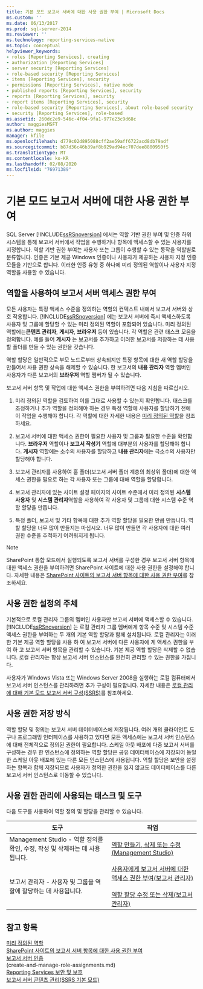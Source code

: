 ```yaml
---
title: 기본 모드 보고서 서버에 대한 사용 권한 부여 | Microsoft Docs
ms.custom: ''
ms.date: 06/13/2017
ms.prod: sql-server-2014
ms.reviewer: ''
ms.technology: reporting-services-native
ms.topic: conceptual
helpviewer_keywords:
- roles [Reporting Services], creating
- authorization [Reporting Services]
- server security [Reporting Services]
- role-based security [Reporting Services]
- items [Reporting Services], security
- permissions [Reporting Services], native mode
- published reports [Reporting Services], security
- reports [Reporting Services], security
- report items [Reporting Services], security
- role-based security [Reporting Services], about role-based security
- security [Reporting Services], role-based
ms.assetid: 260dc2e9-546c-4f04-9fa1-977e23c9d68c
author: maggiesMSFT
ms.author: maggies
manager: kfile
ms.openlocfilehash: d779c02d895088cff2ae59aff6722acd8db79adf
ms.sourcegitcommit: b87d36c46b39af8b929ad94ec707dee8800950f5
ms.translationtype: MT
ms.contentlocale: ko-KR
ms.lasthandoff: 02/08/2020
ms.locfileid: "76971389"
---
```

# <a name="granting-permissions-on-a-native-mode-report-server"></a>기본 모드 보고서 서버에 대한 사용 권한 부여
  SQL Server [!INCLUDE[ssRSnoversion](../../includes/ssrsnoversion-md.md)] 에서는 역할 기반 권한 부여 및 인증 하위 시스템을 통해 보고서 서버에서 작업을 수행하거나 항목에 액세스할 수 있는 사용자를 지정합니다. 역할 기반 권한 부여는 사용자 또는 그룹이 수행할 수 있는 동작을 역할별로 분류합니다. 인증은 기본 제공 Windows 인증이나 사용자가 제공하는 사용자 지정 인증 모듈을 기반으로 합니다. 이러한 인증 유형 중 하나에 미리 정의된 역할이나 사용자 지정 역할을 사용할 수 있습니다.  
  
## <a name="using-roles-to-grant-report-server-access"></a>역할을 사용하여 보고서 서버 액세스 권한 부여  
 모든 사용자는 특정 액세스 수준을 정의하는 역할의 컨텍스트 내에서 보고서 서버와 상호 작용합니다. [!INCLUDE[ssRSnoversion](../../includes/ssrsnoversion-md.md)] 에는 보고서 서버에 즉시 액세스하도록 사용자 및 그룹에 할당할 수 있는 미리 정의된 역할이 포함되어 있습니다. 미리 정의된 역할에는**콘텐츠 관리자**, **게시자**, **브라우저** 등이 있습니다. 각 역할은 관련 태스크 모음을 정의합니다. 예를 들어 **게시자** 는 보고서를 추가하고 이러한 보고서를 저장하는 데 사용할 폴더를 만들 수 있는 권한을 갖습니다.  
  
 역할 할당은 일반적으로 부모 노드로부터 상속되지만 특정 항목에 대한 새 역할 할당을 만들어서 사용 권한 상속을 해제할 수 있습니다. 한 보고서의 **내용 관리자** 역할 멤버인 사용자가 다른 보고서의 **브라우저** 역할 멤버가 될 수 있습니다.  
  
 보고서 서버 항목 및 작업에 대한 액세스 권한을 부여하려면 다음 지침을 따르십시오.  
  
1.  미리 정의된 역할을 검토하여 이를 그대로 사용할 수 있는지 확인합니다. 태스크를 조정하거나 추가 역할을 정의해야 하는 경우 특정 역할에 사용자를 할당하기 전에 이 작업을 수행해야 합니다. 각 역할에 대한 자세한 내용은 [미리 정의된 역할](role-definitions-predefined-roles.md)을 참조하세요.  
  
2.  보고서 서버에 대한 액세스 권한이 필요한 사용자 및 그룹과 필요한 수준을 확인합니다. **브라우저** 역할이나 **보고서 작성기** 역할에 대부분의 사용자를 할당해야 합니다. **게시자** 역할에는 소수의 사용자를 할당하고 **내용 관리자**에는 극소수의 사용자만 할당해야 합니다.  
  
3.  보고서 관리자를 사용하여 홈 폴더(보고서 서버 폴더 계층의 최상위 폴더)에 대한 액세스 권한을 필요로 하는 각 사용자 또는 그룹에 대해 역할을 할당합니다.  
  
4.  보고서 관리자에 있는 사이트 설정 페이지의 사이트 수준에서 미리 정의된 **시스템 사용자** 및 **시스템 관리자**역할을 사용하여 각 사용자 및 그룹에 대한 시스템 수준 역할 할당을 만듭니다.  
  
5.  특정 폴더, 보고서 및 기타 항목에 대한 추가 역할 할당을 필요한 만큼 만듭니다. 역할 할당을 너무 많이 만들지는 마십시오. 너무 많이 만들면 각 사용자에 대한 여러 권한 수준을 추적하기 어려워지게 됩니다.  
  
> [!NOTE]  
>  SharePoint 통합 모드에서 실행되도록 보고서 서버를 구성한 경우 보고서 서버 항목에 대한 액세스 권한을 부여하려면 SharePoint 사이트에 대한 사용 권한을 설정해야 합니다. 자세한 내용은 [SharePoint 사이트의 보고서 서버 항목에 대한 사용 권한 부여](granting-permissions-on-report-server-items-on-a-sharepoint-site.md)를 참조하세요.  
  
## <a name="who-sets-permissions"></a>사용 권한 설정의 주체  
 기본적으로 로컬 관리자 그룹의 멤버인 사용자만 보고서 서버에 액세스할 수 있습니다. [!INCLUDE[ssRSnoversion](../../includes/ssrsnoversion-md.md)] 는 로컬 관리자 그룹 멤버에게 항목 수준 및 시스템 수준 액세스 권한을 부여하는 두 개의 기본 역할 할당과 함께 설치됩니다. 로컬 관리자는 이러한 기본 제공 역할 할당을 사용 하 여 보고서 서버에 다른 사용자에 게 액세스 권한을 부여 하 고 보고서 서버 항목을 관리할 수 있습니다. 기본 제공 역할 할당은 삭제할 수 없습니다. 로컬 관리자는 항상 보고서 서버 인스턴스를 완전히 관리할 수 있는 권한을 가집니다.  
 
 사용자가 Windows Vista 또는 Windows Server 2008을 실행하는 로컬 컴퓨터에서 보고서 서버 인스턴스를 관리하려면 추가 구성이 필요합니다. 자세한 내용은 [로컬 관리에 대해 기본 모드 보고서 서버 구성&#40;SSRS&#41;](../report-server/configure-a-native-mode-report-server-for-local-administration-ssrs.md)를 참조하세요.  
  
## <a name="how-permissions-are-stored"></a>사용 권한 저장 방식  
 역할 할당 및 정의는 보고서 서버 데이터베이스에 저장됩니다. 여러 개의 클라이언트 도구나 프로그래밍 인터페이스를 사용하고 있다면 모든 액세스에는 보고서 서버 인스턴스에 대해 전체적으로 정의된 권한이 필요합니다. 스케일 아웃 배포에 다중 보고서 서버를 구성하는 경우 한 인스턴스에 정의하는 역할 할당은 공유 데이터베이스에 저장되어 동일한 스케일 아웃 배포에 있는 다른 모든 인스턴스에 사용됩니다. 역할 할당은 보안을 설정하는 항목과 함께 저장되므로 사용자가 정의한 권한을 잃지 않고도 데이터베이스를 다른 보고서 서버 인스턴스로 이동할 수 있습니다.  
  
## <a name="tasks-and-tools-for-managing-permissions"></a>사용 권한 관리에 사용되는 태스크 및 도구  
 다음 도구를 사용하여 역할 정의 및 할당을 관리할 수 있습니다.  
  
|도구|작업|  
|----------|-----------|  
|Management Studio - 역할 정의를 확인, 수정, 작성 및 삭제하는 데 사용됩니다.|[역할 만들기, 삭제 또는 수정&#40;Management Studio&#41;](role-definitions-create-delete-or-modify.md)|  
|보고서 관리자 - 사용자 및 그룹을 역할에 할당하는 데 사용됩니다.|[사용자에게 보고서 서버에 대한 액세스 권한 부여&#40;보고서 관리자&#41;](grant-user-access-to-a-report-server.md)<br /><br /> [역할 할당 수정 또는 삭제&#40;보고서 관리자&#41;](role-assignments-modify-or-delete.md)|  
  
## <a name="see-also"></a>참고 항목  
 [미리 정의된 역할](role-definitions-predefined-roles.md)   
 [SharePoint 사이트의 보고서 서버 항목에 대한 사용 권한 부여](granting-permissions-on-report-server-items-on-a-sharepoint-site.md)   
 [보고서 서버 인증](authentication-with-the-report-server.md)   
 (create-and-manage-role-assignments.md)   
 [Reporting Services 보안 및 보호](reporting-services-security-and-protection.md)   
 [보고서 서버 콘텐츠 관리&#40;SSRS 기본 모드&#41;](../report-server/report-server-content-management-ssrs-native-mode.md)  
  
  
